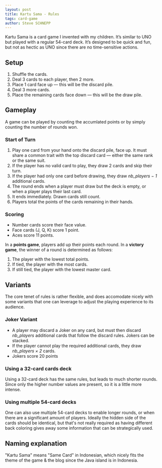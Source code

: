 ```yaml
---
layout: post
title: Kartu Sama - Rules
tags: card-game
author: Steve SCHNEPP
---
```


Kartu Sama is a card game I invented with my children. It’s similar to UNO but played with a regular 54-card deck.
It’s designed to be quick and fun, but not as hectic as UNO since there are no time-sensitive actions.

## Setup

1. Shuffle the cards.
2. Deal 3 cards to each player, then 2 more.
3. Place 1 card face up — this will be the discard pile.
4. Deal 3 more cards.
5. Place the remaining cards face down — this will be the draw pile.

## Gameplay

A game can be played by counting the accumlated points or by simply counting the number of rounds won.

### Start of Turn

1. Play one card from your hand onto the discard pile, face up.
   It must share a common trait with the top discard card — either the same rank or the same suit.
2. If the player has no valid card to play, they draw 2 cards and skip their turn.
3. If the player had only one card before drawing, they draw *nb_players − 1* additional cards.
4. The round ends when a player must draw but the deck is empty, or when a player plays their last card.
5. It ends immediately. Drawn cards still count.
6. Players total the points of the cards remaining in their hands.

### Scoring

* Number cards score their face value.
* Face cards (J, Q, K) score 1 point.
* Aces score 11 points.

In a **points game**, players add up their points each round.
In a **victory game**, the winner of a round is determined as follows:

1. The player with the lowest total points.
2. If tied, the player with the most cards.
3. If still tied, the player with the lowest master card.

## Variants

The core tenet of rules is rather flexible, and does accomodate nicely with some variants that one can
leverage to adjust the playing experience to its audience.

### Joker Variant

* A player may discard a Joker on any card, but must then discard *nb_players* additional cards that
  follow the discard rules. Jokers can be stacked.
* If the player cannot play the required additional cards, they draw *nb_players × 2* cards.
* Jokers score 20 points 
   
### Using a 32-card cards deck

Using a 32-card deck has the same rules, but leads to much shorter rounds.
Since only the higher number values are present, so it is a little more intense. 

### Using multiple 54-card decks

One can also use multiple 54-card decks to enable longer rounds, or when there are a significant amount of players.
Ideally the hidden side of the cards should be identical, but that's not really required as having different
back coloring gives away some information that can be strategically used.


## Naming explanation

"Kartu Sama" means "Same Card" in Indonesian, which nicely fits the theme of the game & the blog since
the Java island is in Indonesia.
